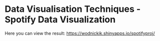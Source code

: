 # Data Visualisation Techniques - Spotify Data Visualization

Here you can view the result:
https://wodnickik.shinyapps.io/spotifyproj/
